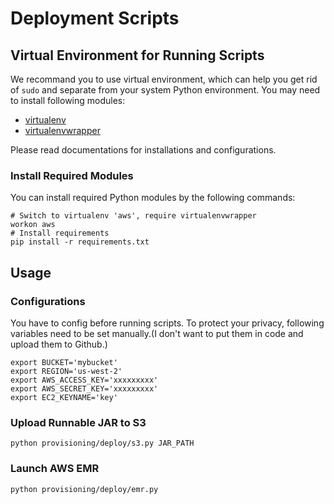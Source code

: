 Deployment Scripts
===

## Virtual Environment for Running Scripts

We recommand you to use virtual environment, which can help you get rid of `sudo` and separate from your system Python environment. You may need to install following modules:

* [virtualenv](https://virtualenv.pypa.io/en/latest/)
* [virtualenvwrapper](https://virtualenvwrapper.readthedocs.org/en/latest/)

Please read documentations for installations and configurations.

### Install Required Modules
You can install required Python modules by the following commands:

```Shell
# Switch to virtualenv 'aws', require virtualenvwrapper
workon aws
# Install requirements
pip install -r requirements.txt
```

## Usage

### Configurations

You have to config before running scripts. To protect your privacy, following variables need to be set manually.(I don't want to put them in code and upload them to Github.)

```Shell
export BUCKET='mybucket'
export REGION='us-west-2'
export AWS_ACCESS_KEY='xxxxxxxxx'
export AWS_SECRET_KEY='xxxxxxxxx'
export EC2_KEYNAME='key'
```

### Upload Runnable JAR to S3

```Shell
python provisioning/deploy/s3.py JAR_PATH
```

### Launch AWS EMR
```Shell
python provisioning/deploy/emr.py
```